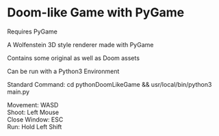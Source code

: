 # Doom-like Game with PyGame
Requires PyGame

A Wolfenstein 3D style renderer made with PyGame

Contains some original as well as Doom assets

Can be run with a Python3 Environment

Standard Command: cd pythonDoomLikeGame && usr/local/bin/python3 main.py

Movement: WASD\
Shoot: Left Mouse\
Close Window: ESC\
Run: Hold Left Shift
